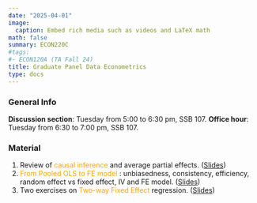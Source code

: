 ```yaml
---
date: "2025-04-01"
image:
  caption: Embed rich media such as videos and LaTeX math
math: false
summary: ECON220C
#tags:
#- ECON120A (TA Fall 24)
title: Graduate Panel Data Econometrics
type: docs
---
```

### General Info 
__Discussion section__: Tuesday from 5:00 to 6:30 pm, SSB 107. __Office hour__: Tuesday from 6:30 to 7:00 pm, SSB 107. 

### Material 
1. Review of <span style="color: orange;"> causal inference </span>and average partial effects. ([Slides](https://lapobini.github.io/discussion/ECON220C_spring25/ds1.pdf))
2. <span style="color: orange;"> From Pooled OLS to FE model </span>: unbiasedness, consistency, efficiency, random effect vs fixed effect, IV and FE model. ([Slides](https://lapobini.github.io/discussion/ECON220C_spring25/ds2.pdf))
3. Two exercises on <span style="color: orange;">Two-way Fixed Effect </span>regression. ([Slides](https://lapobini.github.io/discussion/ECON220C_spring25/ds3.pdf))
